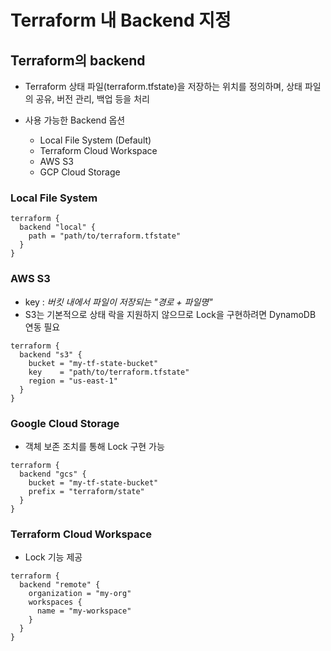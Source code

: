 # Terraform 내 Backend 지정 

## Terraform의 backend
- Terraform 상태 파일(terraform.tfstate)을 저장하는 위치를 정의하며, 상태 파일의 공유, 버전 관리, 백업 등을 처리

- 사용 가능한 Backend 옵션
    - Local File System (Default)
    - Terraform Cloud Workspace
    - AWS S3 
    - GCP Cloud Storage

### Local File System

```
terraform {
  backend "local" {
    path = "path/to/terraform.tfstate"
  }
}
```

### AWS S3
- key : *버킷 내에서 파일이 저장되는 "경로 + 파일명"*
- S3는 기본적으로 상태 락을 지원하지 않으므로 Lock을 구현하려면 DynamoDB 연동 필요
```
terraform {
  backend "s3" {
    bucket = "my-tf-state-bucket"
    key    = "path/to/terraform.tfstate"
    region = "us-east-1"
  }
}
```

### Google Cloud Storage
- 객체 보존 조치를 통해 Lock 구현 가능 
```
terraform {
  backend "gcs" {
    bucket = "my-tf-state-bucket"
    prefix = "terraform/state"
  }
}
```

### Terraform Cloud Workspace
- Lock 기능 제공 
```
terraform {
  backend "remote" {
    organization = "my-org"
    workspaces {
      name = "my-workspace"
    }
  }
}
```